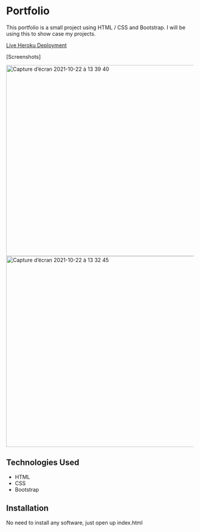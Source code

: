 # Portfolio

This portfolio is a small project using HTML / CSS and Bootstrap. I will be using this to show case my projects.

[Live Heroku Deployment](https://portfolio-ashley-new.herokuapp.com/)

[Screenshots]

<img width="514" alt="Capture d’écran 2021-10-22 à 13 39 40" src="https://user-images.githubusercontent.com/78886716/138394336-edae94a0-5f39-448a-8eda-906a6a4fc21e.png">

<img width="514" alt="Capture d’écran 2021-10-22 à 13 32 45" src="https://user-images.githubusercontent.com/78886716/138393958-e759a7df-c870-4724-9fa8-ec7288a15b58.png">


## Technologies Used

* HTML
* CSS
* Bootstrap

## Installation

No need to install any software, just open up index.html

